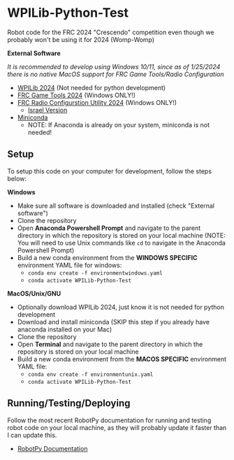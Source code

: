 # WPILib-Python-Test

Robot code for the FRC 2024 "Crescendo" competition even though we probably won't be using it for 2024 (Womp-Womp)

**External Software**

_It is recommended to develop using Windows 10/11, since as of 1/25/2024 there is no native MacOS support for FRC Game Tools/Radio Configuration_

- [WPILib 2024](https://github.com/wpilibsuite/allwpilib/releases/tag/v2024.2.1) (Not needed for python development)
- [FRC Game Tools 2024](https://www.ni.com/en/support/downloads/drivers/download.frc-game-tools.html#500107) (Windows ONLY!)
- [FRC Radio Configurstion Utility 2024](https://firstfrc.blob.core.windows.net/frc2024/Radio/FRC_Radio_Configuration_24_0_1.zip) (Windows ONLY!)
  - [Israel Version](https://firstfrc.blob.core.windows.net/frc2024/Radio/FRC_Radio_Configuration_24_0_1_IL.zip)
- [Miniconda](https://docs.conda.io/projects/miniconda/en/latest/miniconda-install.html)
  - NOTE: If Anaconda is already on your system, miniconda is not needed!
## Setup

To setup this code on your computer for development, follow the steps below:

**Windows**
- Make sure all software is downloaded and installed (check "External software")
- Clone the repository
- Open **Anaconda Powershell Prompt** and navigate to the parent directory in which the repository is stored on your local machine (NOTE: You will need to use Unix commands like `cd` to navigate in the Anaconda Powershell Prompt)
- Build a new conda environment from the **WINDOWS SPECIFIC** environment YAML file for windows:
  - `conda env create -f environmentwindows.yaml`
  - `conda activate WPILib-Python-Test`

**MacOS/Unix/GNU**
- Optionally download WPILib 2024, just know it is not needed for python development
- Download and install miniconda (SKIP this step if you already have anaconda installed on your Mac)
- Clone the repository
- Open **Terminal** and navigate to the parent directory in which the repository is stored on your local machine
- Build a new conda environment from the **MACOS SPECIFIC** environment YAML file:
  - `conda env create -f environmentunix.yaml`
  - `conda activate WPILib-Python-Test`

## Running/Testing/Deploying

Follow the most recent RobotPy documentation for running and testing robot code on your local machine, as they will probably update it faster than I can update this.
- [RobotPy Documentation](https://robotpy.readthedocs.io/en/stable/)
